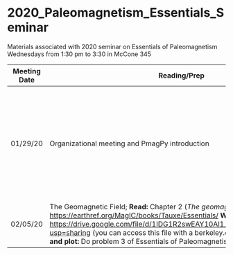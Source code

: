 # 2020_Paleomagnetism_Essentials_Seminar

Materials associated with 2020 seminar on Essentials of Paleomagnetism
Wednesdays from 1:30 pm to 3:30 in McCone 345

| Meeting Date | Reading/Prep | During seminar |
|--------------|--------------|----------------|
|01/29/20| Organizational meeting and PmagPy introduction | Install conda and PmagPy; Plot IGRF on the day you were born in PmagPy and by hand |
|02/05/20| The Geomagnetic Field; **Read:** Chapter 2 (*The geomagnetic field*) of https://earthref.org/MagIC/books/Tauxe/Essentials/ **Watch:** https://drive.google.com/file/d/1IDG1R2swEAY10Al1_nVCLHO6GSdkZAjx/view?usp=sharing (you can access this file with a berkeley.edu address) **Calculate and plot:** Do problem 3 of Essentials of Paleomagnetism Chapter 2 | |
